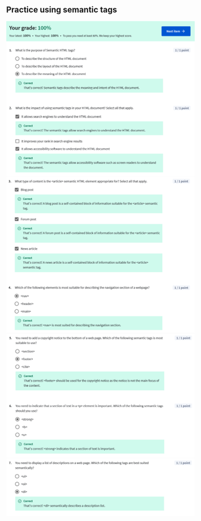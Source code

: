 ## Practice using semantic tags

![](/learning/meta-front-end-developer-professional-certificate/C4-HTML-CSS/Module1/quiz1-using-semantic-tags/ss1.png)
![](/learning/meta-front-end-developer-professional-certificate/C4-HTML-CSS/Module1/quiz1-using-semantic-tags/ss2.png)
![](/learning/meta-front-end-developer-professional-certificate/C4-HTML-CSS/Module1/quiz1-using-semantic-tags/ss3.png)
![](/learning/meta-front-end-developer-professional-certificate/C4-HTML-CSS/Module1/quiz1-using-semantic-tags/ss4.png)
